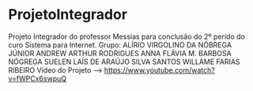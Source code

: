 # ProjetoIntegrador
Projeto Integrador do professor Messias para conclusão do 2º perído do curo Sistema para Internet. Grupo: ALÍRIO VIRGOLINO DA NÓBREGA JÚNIOR ANDREW ARTHUR RODRIGUES ANNA FLÁVIA M. BARBOSA NÓGREGA SUELEN LAÍS DE ARAÚJO SILVA SANTOS WILLAME FARIAS RIBEIRO
Vídeo do Projeto --> https://www.youtube.com/watch?v=fWPCx6swpuQ
